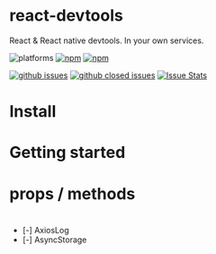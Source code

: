 # react-devtools
React & React native devtools. In your own services.

![platforms](https://img.shields.io/badge/platforms-Android%20%7C%20iOS%20%7C%20web-brightgreen.svg?style=flat-square&colorB=191A17)
[![npm](https://img.shields.io/npm/v/@actbase/react-devtools.svg?style=flat-square)](https://www.npmjs.com/package/@actbase/react-devtools)
[![npm](https://img.shields.io/npm/dm/@actbase/react-devtools.svg?style=flat-square&colorB=007ec6)](https://www.npmjs.com/package/@actbase/react-devtools)


[![github issues](https://img.shields.io/github/issues/actbase/react-devtools.svg?style=flat-square)](https://github.com/actbase/react-devtools/issues)
[![github closed issues](https://img.shields.io/github/issues-closed/actbase/react-devtools.svg?style=flat-square&colorB=44cc11)](https://github.com/actbase/react-devtools/issues?q=is%3Aissue+is%3Aclosed)
[![Issue Stats](https://img.shields.io/issuestats/i/github/actbase/react-devtools.svg?style=flat-square&colorB=44cc11)](https://github.com/actbase/react-devtools/issues)



# Install

# Getting started

# props / methods

# 
  - [-] AxiosLog 
  - [-] AsyncStorage 
